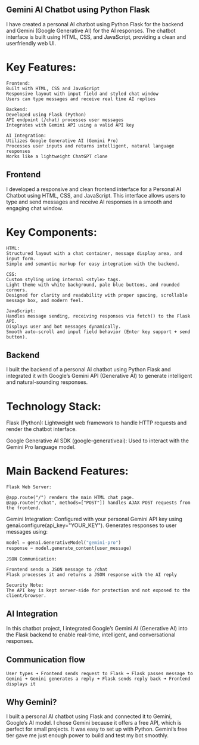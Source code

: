 
## Gemini AI Chatbot using Python Flask
I have created a personal AI chatbot using Python Flask for the backend and Gemini (Google Generative AI) for the AI responses. The chatbot interface is built using HTML, CSS, and JavaScript, providing a clean and userfriendly web UI.

# Key Features:
```
Frontend:
Built with HTML, CSS and JavaScript
Responsive layout with input field and styled chat window
Users can type messages and receive real time AI replies

Backend:
Developed using Flask (Python)
API endpoint (/chat) processes user messages
Integrates with Gemini API using a valid API key

AI Integration:
Utilizes Google Generative AI (Gemini Pro)
Processes user inputs and returns intelligent, natural language responses
Works like a lightweight ChatGPT clone
```
## Frontend
I developed a responsive and clean frontend interface for a Personal AI Chatbot using HTML, CSS, and JavaScript. This interface allows users to type and send messages and receive AI responses in a smooth and engaging chat window.

#  Key Components:
 ```
HTML:
Structured layout with a chat container, message display area, and input form.
Simple and semantic markup for easy integration with the backend.

CSS:
Custom styling using internal <style> tags.
Light theme with white background, pale blue buttons, and rounded corners.
Designed for clarity and readability with proper spacing, scrollable message box, and modern feel.

JavaScript:
Handles message sending, receiving responses via fetch() to the Flask API.
Displays user and bot messages dynamically.
Smooth auto-scroll and input field behavior (Enter key support + send button).
```

## Backend
I built the backend of a personal AI chatbot using Python Flask and integrated it with Google’s Gemini API (Generative AI) to generate intelligent and natural-sounding responses.

# Technology Stack:
Flask (Python): Lightweight web framework to handle HTTP requests and render the chatbot interface.

Google Generative AI SDK (google-generativeai): Used to interact with the Gemini Pro language model.

 # Main Backend Features:
 ```
Flask Web Server:

@app.route("/") renders the main HTML chat page.
@app.route("/chat", methods=["POST"]) handles AJAX POST requests from the frontend.

```
Gemini Integration:
Configured with your personal Gemini API key using genai.configure(api_key="YOUR_KEY").
Generates responses to user messages using:

```python
model = genai.GenerativeModel("gemini-pro")
response = model.generate_content(user_message)
```
```
JSON Communication:

Frontend sends a JSON message to /chat
Flask processes it and returns a JSON response with the AI reply

Security Note:
The API key is kept server-side for protection and not exposed to the client/browser.
```

## AI Integration 
In this chatbot project, I integrated Google’s Gemini AI (Generative AI) into the Flask backend to enable real-time, intelligent, and conversational responses.

## Communication flow 
```
User types ➜ Frontend sends request to Flask ➜ Flask passes message to Gemini ➜ Gemini generates a reply ➜ Flask sends reply back ➜ Frontend displays it
```
## Why Gemini?
I built a personal AI chatbot using Flask and connected it to Gemini, Google’s AI model. I chose Gemini because it offers a free API, which is perfect for small projects. It was easy to set up with Python. Gemini’s free tier gave me just enough power to build and test my bot smoothly.





